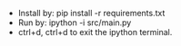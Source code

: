 * Install by: pip install -r requirements.txt
* Run by: ipython -i src/main.py
* ctrl+d, ctrl+d to exit the ipython terminal.
